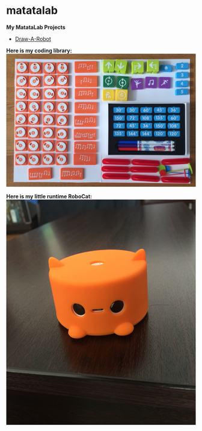 # matatalab

<b> My MatataLab Projects </b>
<ul>
  <li><a href=https://github.com/akin-yildirim/matatalab/tree/master/projects/20200208-draw-a-robot target=_blank > Draw-A-Robot </a></li>
</ul>
<p>
  <b> Here is my coding library: </b>
  <img src=images/00.the.library.jpg>
</p>

<p>
  <b> Here is my little runtime RoboCat: </b>
  <img src=images/01.runtime.jpg>
</p>
